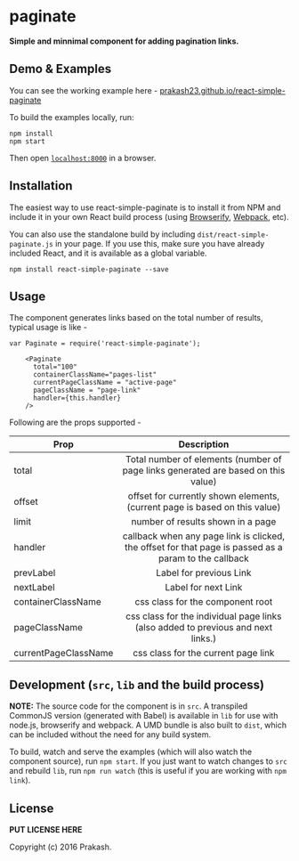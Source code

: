 # paginate

__Simple and minnimal component for adding pagination links.__


## Demo & Examples

You can see the working example here - [prakash23.github.io/react-simple-paginate](http://prakash23.github.io/react-simple-paginate/)

To build the examples locally, run:

```
npm install
npm start
```

Then open [`localhost:8000`](http://localhost:8000) in a browser.


## Installation

The easiest way to use react-simple-paginate is to install it from NPM and include it in your own React build process (using [Browserify](http://browserify.org), [Webpack](http://webpack.github.io/), etc).

You can also use the standalone build by including `dist/react-simple-paginate.js` in your page. If you use this, make sure you have already included React, and it is available as a global variable.

```
npm install react-simple-paginate --save
```


## Usage

The component generates links based on the total number of results, typical usage is like - 

```
var Paginate = require('react-simple-paginate');

	<Paginate
      total="100"
      containerClassName="pages-list"
      currentPageClassName = "active-page"
      pageClassName = "page-link"
      handler={this.handler}
	/>
```
Following are the props supported - 

| Prop                 | Description                                                                                  		    |
| ---------------------|:----------------------------------------------------------------------------------------------------------:| 
| total                | Total number of elements (number of page links generated are based on this value)            		    | 
| offset      	       | offset for currently shown elements, (current page is based on this value)                   		    | 
| limit 	       | number of results shown in a page                      				      		    |
| handler              | callback when any page link is clicked, the offset for that page is passed as a param to the callback      |
| prevLabel            | Label for previous Link      								      		    |
| nextLabel            | Label for next Link      								      		    |
| containerClassName   | css class for the component root      							       		    |
| pageClassName        | css class for the individual page links (also added to previous and next links.)      	      		    |
| currentPageClassName | css class for the current page link      						      		    |



## Development (`src`, `lib` and the build process)

**NOTE:** The source code for the component is in `src`. A transpiled CommonJS version (generated with Babel) is available in `lib` for use with node.js, browserify and webpack. A UMD bundle is also built to `dist`, which can be included without the need for any build system.

To build, watch and serve the examples (which will also watch the component source), run `npm start`. If you just want to watch changes to `src` and rebuild `lib`, run `npm run watch` (this is useful if you are working with `npm link`).

## License

__PUT LICENSE HERE__

Copyright (c) 2016 Prakash.

